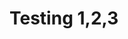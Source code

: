 <link rel="shortcut icon" type="image/x-icon" href="favicon.svg">

<meta property="og:type" content="profile">
<meta property="og:title" content="My web">
<meta property="og:url" content="cv.marco.ar">
<meta property="og:image" content="favicon.svg">
<meta property="og:description" content="Let's connect">
<meta property="profile:first_name" content="Marco">
<meta property="profile:last_name" content="Bertolaccini">

# Testing 1,2,3
